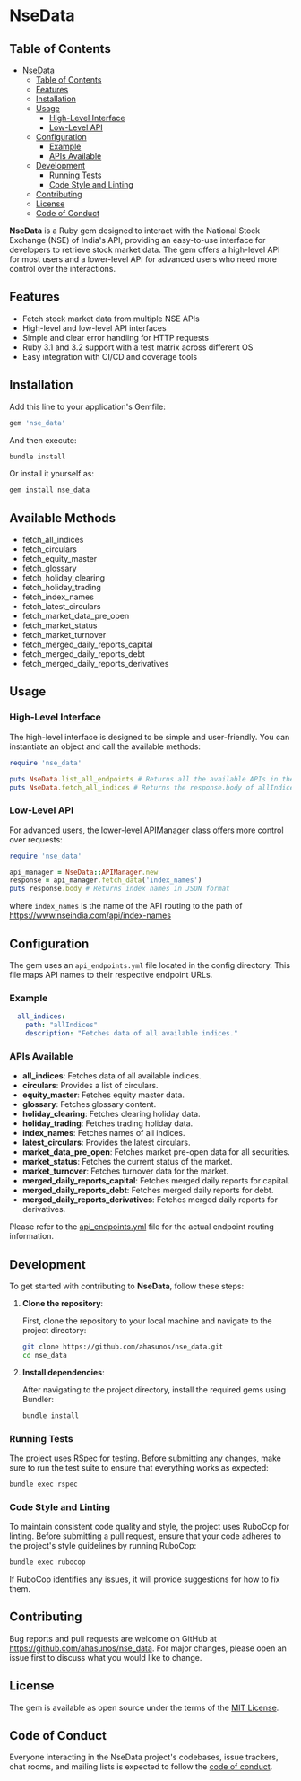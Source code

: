 # NseData
## Table of Contents
- [NseData](#nsedata)
  - [Table of Contents](#table-of-contents)
  - [Features](#features)
  - [Installation](#installation)
  - [Usage](#usage)
    - [High-Level Interface](#high-level-interface)
    - [Low-Level API](#low-level-api)
  - [Configuration](#configuration)
    - [Example](#example)
    - [APIs Available](#apis-available)
  - [Development](#development)
    - [Running Tests](#running-tests)
    - [Code Style and Linting](#code-style-and-linting)
  - [Contributing](#contributing)
  - [License](#license)
  - [Code of Conduct](#code-of-conduct)

**NseData** is a Ruby gem designed to interact with the National Stock Exchange (NSE) of India's API, providing an easy-to-use interface for developers to retrieve stock market data. The gem offers a high-level API for most users and a lower-level API for advanced users who need more control over the interactions.

## Features
- Fetch stock market data from multiple NSE APIs
- High-level and low-level API interfaces
- Simple and clear error handling for HTTP requests
- Ruby 3.1 and 3.2 support with a test matrix across different OS
- Easy integration with CI/CD and coverage tools

## Installation

Add this line to your application's Gemfile:

```ruby
gem 'nse_data'
```

And then execute:

```bash
bundle install
```

Or install it yourself as:

```bash
gem install nse_data
```

## Available Methods

- fetch_all_indices
- fetch_circulars
- fetch_equity_master
- fetch_glossary
- fetch_holiday_clearing
- fetch_holiday_trading
- fetch_index_names
- fetch_latest_circulars
- fetch_market_data_pre_open
- fetch_market_status
- fetch_market_turnover
- fetch_merged_daily_reports_capital
- fetch_merged_daily_reports_debt
- fetch_merged_daily_reports_derivatives

## Usage

### High-Level Interface
The high-level interface is designed to be simple and user-friendly. You can instantiate an object and call the available methods:

```ruby
require 'nse_data'

puts NseData.list_all_endpoints # Returns all the available APIs in the library
puts NseData.fetch_all_indices # Returns the response.body of allIndices endpoint of NSE
```

### Low-Level API
For advanced users, the lower-level APIManager class offers more control over requests:

```ruby
require 'nse_data'

api_manager = NseData::APIManager.new
response = api_manager.fetch_data('index_names')
puts response.body # Returns index names in JSON format
```

where `index_names` is the name of the API routing to the path of https://www.nseindia.com/api/index-names

## Configuration
The gem uses an `api_endpoints.yml` file located in the config directory. This file maps API names to their respective endpoint URLs.

### Example
```yaml
  all_indices:
    path: "allIndices"
    description: "Fetches data of all available indices."
```

### APIs Available
  - **all_indices**: Fetches data of all available indices.
  - **circulars**: Provides a list of circulars.
  - **equity_master**: Fetches equity master data.
  - **glossary**: Fetches glossary content.
  - **holiday_clearing**: Fetches clearing holiday data.
  - **holiday_trading**: Fetches trading holiday data.
  - **index_names**: Fetches names of all indices.
  - **latest_circulars**: Provides the latest circulars.
  - **market_data_pre_open**: Fetches market pre-open data for all securities.
  - **market_status**: Fetches the current status of the market.
  - **market_turnover**: Fetches turnover data for the market.
  - **merged_daily_reports_capital**: Fetches merged daily reports for capital.
  - **merged_daily_reports_debt**: Fetches merged daily reports for debt.
  - **merged_daily_reports_derivatives**: Fetches merged daily reports for derivatives.

Please refer to the [api_endpoints.yml](lib/nse_data/config/api_endpoints.yml) file for the actual endpoint routing information.

## Development

To get started with contributing to **NseData**, follow these steps:

1. **Clone the repository**:

   First, clone the repository to your local machine and navigate to the project directory:

   ```bash
   git clone https://github.com/ahasunos/nse_data.git
   cd nse_data

2. **Install dependencies**:

   After navigating to the project directory, install the required gems using Bundler:

   ```bash
   bundle install
   ```

### Running Tests
The project uses RSpec for testing. Before submitting any changes, make sure to run the test suite to ensure that everything works as expected:

```bash
bundle exec rspec
```

### Code Style and Linting
To maintain consistent code quality and style, the project uses RuboCop for linting. Before submitting a pull request, ensure that your code adheres to the project's style guidelines by running RuboCop:

```bash
bundle exec rubocop
```

If RuboCop identifies any issues, it will provide suggestions for how to fix them.

## Contributing

Bug reports and pull requests are welcome on GitHub at https://github.com/ahasunos/nse_data. For major changes, please open an issue first to discuss what you would like to change.

## License

The gem is available as open source under the terms of the [MIT License](https://opensource.org/licenses/MIT).

## Code of Conduct

Everyone interacting in the NseData project's codebases, issue trackers, chat rooms, and mailing lists is expected to follow the [code of conduct](https://github.com/[USERNAME]/nse_data/blob/master/CODE_OF_CONDUCT.md).
